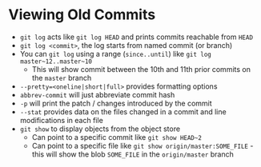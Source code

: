 # Viewing Old Commits

* `git log` acts like `git log HEAD` and prints commits reachable from `HEAD`
* `git log <commit>`, the log starts from named commit (or branch)
* You can `git log` using a range (`since..until`) like `git log master~12..master~10`
  * This will show commit between the 10th and 11th prior commits on the `master` branch
* `--pretty=<oneline|short|full>` provides formatting options
* `abbrev-commit` will just abbreviate commit hash
* `-p` will print the patch / changes introduced by the commit
* `--stat` provides data on the files changed in a commit and line modifications in each file
* `git show` to display objects from the object store
  * Can point to a specific commit like `git show HEAD~2`
  * Can point to a specific file like `git show origin/master:SOME_FILE` - this will show the blob `SOME_FILE` in the `origin/master` branch
